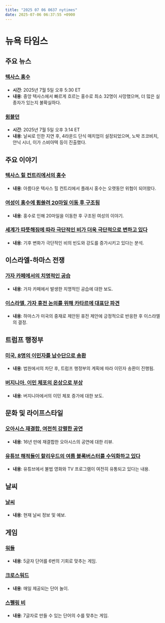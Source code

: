 ```yaml
---
title: "2025 07 06 0637 nytimes"
date: 2025-07-06 06:37:55 +0900
---
```


# 뉴욕 타임스
## 주요 뉴스
### [텍사스 홍수](https://www.nytimes.com/live/2025/07/05/us/texas-floods)
####  
- **시간**: 2025년 7월 5일 오후 5:30 ET  
- **내용**: 중앙 텍사스에서 빠르게 흐르는 홍수로 최소 32명이 사망했으며, 더 많은 실종자가 있는지 불확실하다. 
### [윔블던](https://www.nytimes.com/athletic/live-blogs/wimbledon-2025-live-updates-day-6-scores-results/zEsDiYRO6bGB/)
####  
- **시간**: 2025년 7월 5일 오후 3:14 ET  
- **내용**: 날씨로 인한 지연 후, 4라운드 단식 매치업이 설정되었으며, 노박 조코비치, 얀닉 시너, 이가 스비아텍 등이 진출했다. 
## 주요 이야기
### [텍사스 힐 컨트리에서의 홍수](https://www.nytimes.com/2025/07/05/us/texas-hill-country-guadalupe-river.html)
####  
- **내용**: 아름다운 텍사스 힐 컨트리에서 플래시 홍수는 오랫동안 위협이 되어왔다. 
### [여성이 홍수에 휩쓸려 20마일 이동 후 구조됨](https://www.nytimes.com/2025/07/05/us/flood-texas-center-point-rescue.html)
####  
- **내용**: 홍수로 인해 20마일을 이동한 후 구조된 여성의 이야기. 
### [세계가 따뜻해짐에 따라 극단적인 비가 더욱 극단적으로 변하고 있다](https://www.nytimes.com/2025/07/05/climate/texas-flood-climate-change.html)
####  
- **내용**: 기후 변화가 극단적인 비의 빈도와 강도를 증가시키고 있다는 분석. 
## 이스라엘-하마스 전쟁
### [가자 카페에서의 치명적인 공습](https://www.nytimes.com/2025/06/30/world/middleeast/gaza-city-cafe-airstrike.html)
####  
- **내용**: 가자 카페에서 발생한 치명적인 공습에 대한 보도. 
### [이스라엘, 가자 휴전 논의를 위해 카타르에 대표단 파견](https://www.nytimes.com/2025/07/05/world/middleeast/israeli-ministers-hamas-gaza-ceasefire.html)
####  
- **내용**: 하마스가 미국의 중재로 제안된 휴전 제안에 긍정적으로 반응한 후 이스라엘의 결정. 
## 트럼프 행정부
### [미국, 8명의 이민자를 남수단으로 송환](https://www.nytimes.com/2025/07/05/us/politics/migrants-djibouti-south-sudan.html)
####  
- **내용**: 법원에서의 차단 후, 트럼프 행정부의 계획에 따라 이민자 송환이 진행됨. 
### [버지니아, 이민 체포의 온상으로 부상](https://www.nytimes.com/2025/07/05/us/virginia-immigration-arrests.html)
####  
- **내용**: 버지니아에서의 이민 체포 증가에 대한 보도. 
## 문화 및 라이프스타일
### [오아시스 재결합, 여전히 강렬한 공연](https://www.nytimes.com/2025/07/05/arts/music/oasis-reunion-tour-review.html)
####  
- **내용**: 16년 만에 재결합한 오아시스의 공연에 대한 리뷰. 
### [유튜브 해적들이 할리우드의 여름 블록버스터를 수익화하고 있다](https://www.nytimes.com/2025/07/05/technology/youtube-piracy-movies-copyright.html)
####  
- **내용**: 유튜브에서 불법 영화와 TV 프로그램이 여전히 유통되고 있다는 내용. 
## 날씨
### [날씨](https://www.nytimes.com/section/weather)
####  
- **내용**: 현재 날씨 정보 및 예보. 
## 게임
### [워들](https://www.nytimes.com/games/wordle/index.html)
####  
- **내용**: 5글자 단어를 6번의 기회로 맞추는 게임. 
### [크로스워드](https://www.nytimes.com/crosswords)
####  
- **내용**: 매일 제공되는 단어 놀이. 
### [스펠링 비](https://www.nytimes.com/puzzles/spelling-bee)
####  
- **내용**: 7글자로 만들 수 있는 단어의 수를 맞추는 게임.